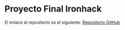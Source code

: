 # Proyecto Final Ironhack

El enlace al repositorio es el siguiente: [Repositorio GitHub](https://github.com/MiguelGG03/ProyectoFinal_Ironhack.git)

